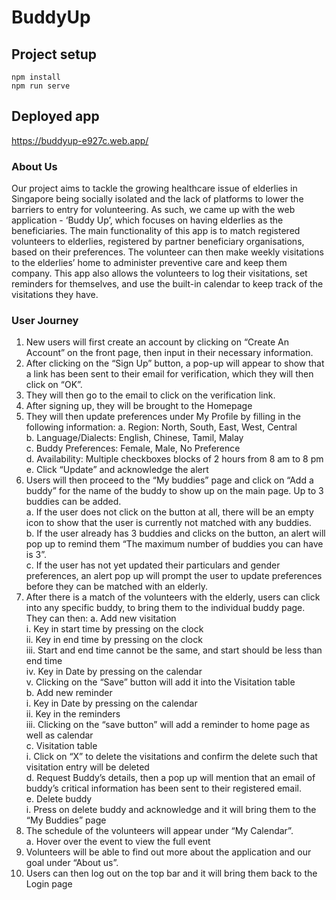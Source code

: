 # BuddyUp

## Project setup
```
npm install
npm run serve
```

## Deployed app
https://buddyup-e927c.web.app/

### About Us
Our project aims to tackle the growing healthcare issue of elderlies in Singapore being socially isolated and the lack of platforms to lower the barriers to entry for volunteering. As such, we came up with the web application - ‘Buddy Up’, which focuses on having elderlies as the beneficiaries. The main functionality of this app is to match registered volunteers to elderlies, registered by partner beneficiary organisations, based on their preferences. The volunteer can then make weekly visitations to the elderlies’ home to administer preventive care and keep them company. This app also allows the volunteers to log their visitations, set reminders for themselves, and use the built-in calendar to keep track of the visitations they have. 


### User Journey
1. New users will first create an account by clicking on “Create An Account” on the front page, then input in their necessary information.
2. After clicking on the “Sign Up” button, a pop-up will appear to show that a link has been sent to their email for verification, which they will then click on “OK”.
3. They will then go to the email to click on the verification link.
4. After signing up, they will be brought to the Homepage
5. They will then update preferences under My Profile by filling in the following information:
a. Region: North, South, East, West, Central  <br />
b. Language/Dialects: English, Chinese, Tamil, Malay  <br />
c. Buddy Preferences: Female, Male, No Preference   <br />
d. Availability: Multiple checkboxes blocks of 2 hours from 8 am to 8 pm  <br />
e. Click “Update” and acknowledge the alert  <br />
6. Users will then proceed to the “My buddies” page and click on “Add a buddy” for the name of the buddy to show up on the main page. Up to 3 buddies can be added.  <br />
a. If the user does not click on the button at all, there will be an empty icon to show that the user is currently not matched with any buddies.  <br /> 
b. If the user already has 3 buddies and clicks on the button, an alert will pop up to remind them “The maximum number of buddies you can have is 3”.  <br />
c. If the user has not yet updated their particulars and gender preferences, an alert pop up will prompt the user to update preferences before they can be matched with an elderly.  <br />
7. After there is a match of the volunteers with the elderly, users can click into any specific buddy, to bring them to the individual buddy page. They can then:
a. Add new visitation  <br />
i. Key in start time by pressing on the clock  <br />
ii. Key in end time by pressing on the clock  <br />
iii. Start and end time cannot be the same, and start should be less than end time  <br />
iv. Key in Date by pressing on the calendar  <br />
v. Clicking on the “Save” button will add it into the Visitation table  <br />
b. Add new reminder  <br />
i. Key in Date by pressing on the calendar  <br />
ii. Key in the reminders  <br />
iii. Clicking on the “save button” will add a reminder to home page as well as calendar  <br />
c. Visitation table  <br />
i. Click on “X” to delete the visitations and confirm the delete such that visitation entry will be deleted  <br />
d. Request Buddy’s details, then a pop up will mention that an email of buddy’s critical information has been sent to their registered email.  <br />
e. Delete buddy  <br />
i. Press on delete buddy and acknowledge and it will bring them to the “My Buddies” page  <br />
8. The schedule of the volunteers will appear under “My Calendar”.  <br />
a. Hover over the event to view the full event  <br />
9. Volunteers will be able to find out more about the application and our goal under “About us”.  <br />
10. Users can then log out on the top bar and it will bring them back to the Login page  <br />



